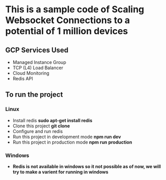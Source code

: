 # This is a sample code of Scaling Websocket Connections to a potential of 1 million devices

## GCP Services Used

- Managed Instance Group
- TCP (L4) Load Balancer
- Cloud Monitoring
- Redis API

## To run the project

### Linux

- Install redis **sudo apt-get install redis**
- Clone this project **git clone <URL>**
- Configure and run redis
- Run this project in development mode **npm run dev**
- Run this project in production mode **npm run production**

### Windows

- **Redis is not available in windows so it not possible as of now, we will try to make a varient for running in windows**
